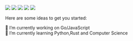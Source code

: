 ![](http://github-profile-summary-cards.vercel.app/api/cards/profile-details?username=tmizuma&theme=github)
![](http://github-profile-summary-cards.vercel.app/api/cards/repos-per-language?username=tmizuma&theme=github&exclude=velocity,SCSS,CSS,HTML,Jupyter%20Notebook,make)
![](http://github-profile-summary-cards.vercel.app/api/cards/most-commit-language?username=tmizuma&theme=github&exclude=velocity,SCSS,CSS,HTML,Jupyter%20Notebook,make)
![](http://github-profile-summary-cards.vercel.app/api/cards/stats?username=tmizuma&theme=github)
![](http://github-profile-summary-cards.vercel.app/api/cards/productive-time?username=tmizuma&theme=github)

Here are some ideas to get you started:

🔭 I’m currently working on Go/JavaScript <br>
🌱 I’m currently learning Python,Rust and Computer Science
